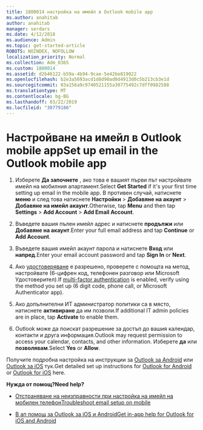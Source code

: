 ```yaml
---
title: 1800014 настройка на имейл в Outlook mobile app
ms.author: anahitab
author: anahitab
manager: serdars
ms.date: 4/12/2018
ms.audience: Admin
ms.topic: get-started-article
ROBOTS: NOINDEX, NOFOLLOW
localization_priority: Normal
ms.collection: Adm_O365
ms.custom: 1800014
ms.assetid: d2b46122-b59a-4b94-9cae-5e42be819022
ms.openlocfilehash: b2e3a5693acd1d8d90ad0d4913d0c5b213cb3e1d
ms.sourcegitcommit: 03a156a9c9740521155a30775492c7dff0982588
ms.translationtype: MT
ms.contentlocale: bg-BG
ms.lasthandoff: 03/22/2019
ms.locfileid: "30779186"
---
```

# <a name="set-up-email-in-the-outlook-mobile-app"></a><span data-ttu-id="a91f2-102">Настройване на имейл в Outlook mobile app</span><span class="sxs-lookup"><span data-stu-id="a91f2-102">Set up email in the Outlook mobile app</span></span>

1. <span data-ttu-id="a91f2-103">Изберете **Да започнете** , ако това е вашият първи път настройвате имейл на мобилния апартамент.</span><span class="sxs-lookup"><span data-stu-id="a91f2-103">Select **Get Started** if it's your first time setting up email in the mobile app.</span></span> <span data-ttu-id="a91f2-104">В противен случай, натиснете **меню** и след това натиснете **Настройки** \> **Добавяне на акаунт** \> **Добавяне на имейл акаунт**.</span><span class="sxs-lookup"><span data-stu-id="a91f2-104">Otherwise, tap **Menu** and then tap **Settings** \> **Add Account** \> **Add Email Account**.</span></span> 
    
2. <span data-ttu-id="a91f2-105">Въведете вашия пълен имейл адрес и натиснете **продължи** или **Добавяне на акаунт**.</span><span class="sxs-lookup"><span data-stu-id="a91f2-105">Enter your full email address and tap **Continue** or **Add Account**.</span></span>
    
3. <span data-ttu-id="a91f2-106">Въведете вашия имейл акаунт парола и натиснете **Вход** или **напред**.</span><span class="sxs-lookup"><span data-stu-id="a91f2-106">Enter your email account password and tap **Sign In** or **Next**.</span></span> 
    
4. <span data-ttu-id="a91f2-107">Ако [удостоверяване](https://support.office.com/article/8f0454b2-f51a-4d9c-bcde-2c48e41621c6.aspx) е разрешено, проверете с помощта на метод, настройвате (6-цифрен код, телефонен разговор или Microsoft Удостоверител).</span><span class="sxs-lookup"><span data-stu-id="a91f2-107">If [multi-factor authentication](https://support.office.com/article/8f0454b2-f51a-4d9c-bcde-2c48e41621c6.aspx) is enabled, verify using the method you set up (6 digit code, phone call, or Microsoft Authenticator app).</span></span> 
    
5. <span data-ttu-id="a91f2-108">Ако допълнителни ИТ администратор политики са в място, натиснете **активиране** да им позволи.</span><span class="sxs-lookup"><span data-stu-id="a91f2-108">If additional IT admin policies are in place, tap **Activate** to enable them.</span></span> 
    
6. <span data-ttu-id="a91f2-109">Outlook може да поискат разрешение за достъп до вашия календар, контакти и друга информация.</span><span class="sxs-lookup"><span data-stu-id="a91f2-109">Outlook may request permission to access your calendar, contacts, and other information.</span></span> <span data-ttu-id="a91f2-110">Изберете **да** или **позволявам**.</span><span class="sxs-lookup"><span data-stu-id="a91f2-110">Select **Yes** or **Allow**.</span></span> 
    
<span data-ttu-id="a91f2-111">Получите подробна настройка на инструкции за [Outlook за Android](https://support.office.com/article/886db551-8dfa-4fd5-b835-f8e532091872.aspx) или [Outlook за iOS](https://support.office.com/article/b2de2161-cc1d-49ef-9ef9-81acd1c8e234.aspx) тук.</span><span class="sxs-lookup"><span data-stu-id="a91f2-111">Get detailed set up instructions for [Outlook for Android](https://support.office.com/article/886db551-8dfa-4fd5-b835-f8e532091872.aspx) or [Outlook for iOS](https://support.office.com/article/b2de2161-cc1d-49ef-9ef9-81acd1c8e234.aspx) here.</span></span> 
  
 <span data-ttu-id="a91f2-112">**Нужда от помощ?**</span><span class="sxs-lookup"><span data-stu-id="a91f2-112">**Need help?**</span></span>
  
- [<span data-ttu-id="a91f2-113">Отстраняване на неизправности при настройка на имейл на мобилен телефон</span><span class="sxs-lookup"><span data-stu-id="a91f2-113">Troubleshoot email setup on mobile</span></span>](https://support.office.com/article/a264ef01-9c88-48fb-9285-7017e4f31f02.aspx)
    
- [<span data-ttu-id="a91f2-114">В ап помощ за Outlook за iOS и Android</span><span class="sxs-lookup"><span data-stu-id="a91f2-114">Get in-app help for Outlook for iOS and Android</span></span>](https://support.office.com/article/218a22d1-9fa5-4889-b689-de1c63493243.aspx#ID0EAABAAA=Contact_Support)
    

